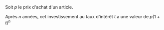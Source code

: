 Soit $p$ le prix d'achat d'un article.

Après $n$ années, cet investissement au taux d'intérêt $t$ a une valeur de $p(1+t)^n$
